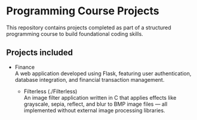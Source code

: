 # Programming Course Projects

This repository contains projects completed as part of a structured programming course to build foundational coding skills.

## Projects included

- Finance  
  A web application developed using Flask, featuring user authentication, database integration, and financial transaction management.

  - Filterless (./Filterless)  
  An image filter application written in C that applies effects like grayscale, sepia, reflect, and blur to BMP image files — all implemented without external image processing libraries.

<!-- More projects will be added soon -->
